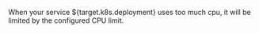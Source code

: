When your service ${target.k8s.deployment} uses too much cpu, it will be limited by the configured
CPU limit.
